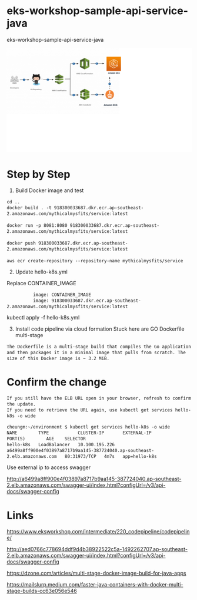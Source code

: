 # eks-workshop-sample-api-service-java
eks-workshop-sample-api-service-java

![Architecture Diagram](https://github.com/mxcheung/eks-workshop-sample-api-service-java/blob/main/eks.png)

# Step by Step

1.  Build Docker image and test

```
cd ..
docker build . -t 918300033687.dkr.ecr.ap-southeast-2.amazonaws.com/mythicalmysfits/service:latest

docker run -p 8081:8080 918300033687.dkr.ecr.ap-southeast-2.amazonaws.com/mythicalmysfits/service:latest

docker push 918300033687.dkr.ecr.ap-southeast-2.amazonaws.com/mythicalmysfits/service:latest

aws ecr create-repository --repository-name mythicalmysfits/service
```
2. Update hello-k8s.yml

Replace CONTAINER_IMAGE

```
          image: CONTAINER_IMAGE
          image: 918300033687.dkr.ecr.ap-southeast-2.amazonaws.com/mythicalmysfits/service:latest
```

kubectl apply -f hello-k8s.yml

3. Install code pipeline via cloud formation
Stuck here are GO Dockerfile multi-stage

```
The Dockerfile is a multi-stage build that compiles the Go application and then packages it in a minimal image that pulls from scratch. The size of this Docker image is ~ 3.2 MiB.
```

# Confirm the change

```
If you still have the ELB URL open in your browser, refresh to confirm the update. 
If you need to retrieve the URL again, use kubectl get services hello-k8s -o wide
```

```
cheungm:~/environment $ kubectl get services hello-k8s -o wide
NAME        TYPE           CLUSTER-IP       EXTERNAL-IP                                                                   PORT(S)        AGE    SELECTOR
hello-k8s   LoadBalancer   10.100.195.226   a6499a8ff900e4f03897a8717b9aa145-387724040.ap-southeast-2.elb.amazonaws.com   80:31973/TCP   4m7s   app=hello-k8s
```
Use external ip to access swagger

http://a6499a8ff900e4f03897a8717b9aa145-387724040.ap-southeast-2.elb.amazonaws.com/swagger-ui/index.html?configUrl=/v3/api-docs/swagger-config

# Links

https://www.eksworkshop.com/intermediate/220_codepipeline/codepipeline/


http://aed0766c778694ddf9d4b38922522c5a-1492262707.ap-southeast-2.elb.amazonaws.com/swagger-ui/index.html?configUrl=/v3/api-docs/swagger-config

https://dzone.com/articles/multi-stage-docker-image-build-for-java-apps

https://mailslurp.medium.com/faster-java-containers-with-docker-multi-stage-builds-cc63e056e546
